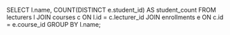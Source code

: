 SELECT l.name, COUNT(DISTINCT e.student_id) AS student_count
FROM lecturers l
JOIN courses c ON l.id = c.lecturer_id
JOIN enrollments e ON c.id = e.course_id
GROUP BY l.name;
